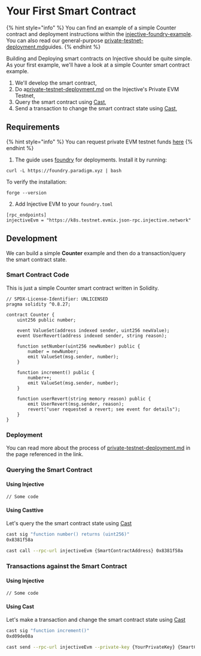 # Your First Smart Contract

{% hint style="info" %}
You can find an example of a simple Counter contract and deployment instructions within the [injective-foundry-example](https://github.com/InjectiveLabs/injective-foundry-example). You can also read our general-purpose [private-testnet-deployment.md](guides/private-testnet-deployment.md "mention")guides.
{% endhint %}

Building and Deploying smart contracts on Injective should be quite simple. As your first example, we'll have a look at a simple Counter smart contract example.&#x20;

1. We'll develop the smart contract,&#x20;
2. Do a[private-testnet-deployment.md](guides/private-testnet-deployment.md "mention") on the Injective's Private EVM Testnet,
3. Query the smart contract using [Cast](https://book.getfoundry.sh/reference/cast/),
4. Send a transaction to change the smart contract state using [Cast](https://book.getfoundry.sh/reference/cast/),

## Requirements

{% hint style="info" %}
You can request private EVM testnet funds [here](https://k8s.testnet.evmix.faucet.injective.network/)
{% endhint %}

1. The guide uses [foundry](https://book.getfoundry.sh/) for deployments. Install it by running:

```
curl -L https://foundry.paradigm.xyz | bash
```

To verify the installation:

```
forge --version
```

2. Add Injective EVM to your `foundry.toml`

```
[rpc_endpoints]
injectiveEvm = "https://k8s.testnet.evmix.json-rpc.injective.network"
```

## Development

We can build a simple **Counter** example and then do a transaction/query the smart contract state.&#x20;

### Smart Contract Code

This is just a simple Counter smart contract written in Solidity.&#x20;

```solidity
// SPDX-License-Identifier: UNLICENSED
pragma solidity ^0.8.27;

contract Counter {
    uint256 public number;

    event ValueSet(address indexed sender, uint256 newValue);
    event UserRevert(address indexed sender, string reason);

    function setNumber(uint256 newNumber) public {
        number = newNumber;
        emit ValueSet(msg.sender, number);
    }

    function increment() public {
        number++;
        emit ValueSet(msg.sender, number);
    }

    function userRevert(string memory reason) public {
        emit UserRevert(msg.sender, reason);
        revert("user requested a revert; see event for details");
    }
}
```

### Deployment

You can read more about the process of [private-testnet-deployment.md](guides/private-testnet-deployment.md "mention") in the page referenced in the link.&#x20;

### Querying the Smart Contract

#### Using Injective

```
// Some code
```

#### Using Casttive

Let's query the the smart contract state using [Cast](https://book.getfoundry.sh/reference/cast/)

```bash
cast sig "function number() returns (uint256)"
0x8381f58a

cast call --rpc-url injectiveEvm {SmartContractAddress} 0x8381f58a
```

### Transactions against the Smart Contract

#### Using Injective

```
// Some code
```

#### Using Cast

Let's make a transaction and change the smart contract state using [Cast](https://book.getfoundry.sh/reference/cast/)

```bash
cast sig "function increment()"
0xd09de08a

cast send --rpc-url injectiveEvm --private-key {YourPrivateKey} {SmartContractAddress} 0xd09de08a
```

